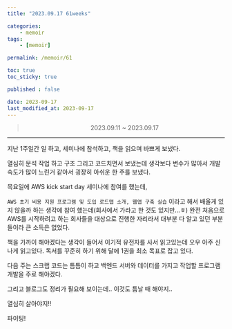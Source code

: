```yaml
---
title: "2023.09.17 61weeks"

categories:
    - memoir
tags:
    - [memoir]

permalink: /memoir/61

toc: true
toc_sticky: true

published : false

date: 2023-09-17
last_modified_at: 2023-09-17
---
```


> <center> 2023.09.11 ~ 2023.09.17 </center>

---

지난 1주일간 일 하고, 세미나에 참석하고, 책을 읽으며 바쁘게 보냈다.

열심히 문석 작업 하고 구조 그리고 코드치면서 보냈는데 생각보다 변수가 많아서 개발 속도가 많이 느린거 같아서 굉장히 아쉬운 한 주를 보냈다.

목요일에 AWS kick start day 세미나에 참여를 했는데, 

`AWS 초기 비용 지원 프로그램 및 도입 로드맵 소개, 웹앱 구축 실습` 이라고 해서 배울게 있지 않을까 하는 생각에 참여 했는데(회사에서 가라고 한 것도 있지만...ㅎ) 완전 처음으로 AWS를 시작하려고 하는 회사들을 대상으로 진행한 자리라서 대부분 다 알고 있던 부분들이라 큰 소득은 없었다.

책을 가까이 해야겠다는 생각이 들어서 이기적 유전자를 사서 읽고있는데 오우 아주 신나게 읽고있다. 독서를 꾸준히 하기 위해 달에 1권을 최소 목표로 잡고 있다.

다음 주는 스크랩 코드는 틈틈이 하고 백엔드 서버와 데이터를 가지고 작업할 프로그램 개발을 주로 해야겠다. 

그리고 블로그도 정리가 필요해 보이는데.. 이것도 틈날 때 해야지..



열심히 살아야지!! 

파이팅!



